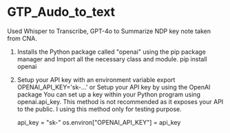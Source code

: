 # GTP_Audo_to_text
Used Whisper to Transcribe, GPT-4o to Summarize NDP key note taken from CNA.
1. Installs the Python package called "openai" using the pip package manager
   and Import all the necessary class and module.
   pip install openai
   
2. Setup your API key with an environment variable
   export OPENAI_API_KEY='sk-...'
   or Setup your API key by using the OpenAI package
   You can set up a key within your Python program using openai.api_key.
   This method is not recommended as it exposes your API to the public.
   I using this method only for testing purpose.

   api_key = "sk-"
   os.environ["OPENAI_API_KEY"] = api_key 
   
   
